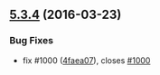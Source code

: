 <a name="5.3.4"></a>
## [5.3.4](/http://git.softwaregroup-bg.com/ut5/ut-testtools/compare/v5.3.3...v5.3.4) (2016-03-23)


### Bug Fixes

* fix #1000 ([4faea07](http://git.softwaregroup-bg.com/ut5/ut-testtools/commits/4faea07)), closes [#1000](http://git.softwaregroup-bg.com/ut5/ut-testtools/issues/1000)



